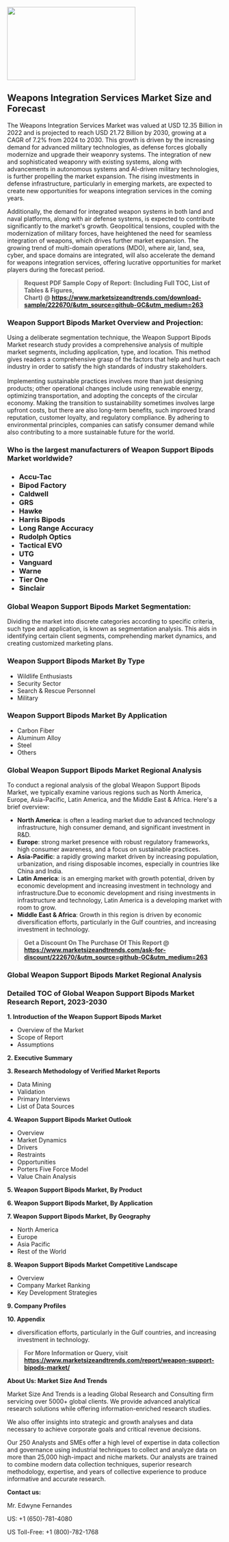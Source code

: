 <p><img class="alignnone size-medium wp-image-20088" src="https://ffe5etoiles.com/wp-content/uploads/2024/12/MST1-300x171.png" alt="" width="300" height="171" /></p><h2>Weapons Integration Services Market Size and Forecast</h2><p>The Weapons Integration Services Market was valued at USD 12.35 Billion in 2022 and is projected to reach USD 21.72 Billion by 2030, growing at a CAGR of 7.2% from 2024 to 2030. This growth is driven by the increasing demand for advanced military technologies, as defense forces globally modernize and upgrade their weaponry systems. The integration of new and sophisticated weaponry with existing systems, along with advancements in autonomous systems and AI-driven military technologies, is further propelling the market expansion. The rising investments in defense infrastructure, particularly in emerging markets, are expected to create new opportunities for weapons integration services in the coming years.</p><p>Additionally, the demand for integrated weapon systems in both land and naval platforms, along with air defense systems, is expected to contribute significantly to the market's growth. Geopolitical tensions, coupled with the modernization of military forces, have heightened the need for seamless integration of weapons, which drives further market expansion. The growing trend of multi-domain operations (MDO), where air, land, sea, cyber, and space domains are integrated, will also accelerate the demand for weapons integration services, offering lucrative opportunities for market players during the forecast period.</p></p><blockquote id="" class=""><strong>Request PDF Sample Copy of Report: (Including Full TOC, List of Tables &amp; Figures, Chart)&nbsp;@&nbsp;<strong><a href="https://www.marketsizeandtrends.com/download-sample/222670/&utm_source=github-GC&utm_medium=263" target="_blank">https://www.marketsizeandtrends.com/download-sample/222670/&utm_source=github-GC&utm_medium=263</a></strong></strong></blockquote><h3 id="" class="">Weapon Support Bipods Market&nbsp;Overview and Projection:</h3><p id="" class="">Using a deliberate segmentation technique, the Weapon Support Bipods Market research study provides a comprehensive analysis of multiple market segments, including application, type, and location. This method gives readers a comprehensive grasp of the factors that help and hurt each industry in order to satisfy the high standards of industry stakeholders. <br /> <br />Implementing sustainable practices involves more than just designing products; other operational changes include using renewable energy, optimizing transportation, and adopting the concepts of the circular economy. Making the transition to sustainability sometimes involves large upfront costs, but there are also long-term benefits, such improved brand reputation, customer loyalty, and regulatory compliance. By adhering to environmental principles, companies can satisfy consumer demand while also contributing to a more sustainable future for the world.</p><h3 id="" class="">Who is the largest manufacturers of&nbsp;Weapon Support Bipods Market worldwide?</h3><h3 class=""><p><ul><li>Accu-Tac </li><li> Bipod Factory </li><li> Caldwell </li><li> GRS </li><li> Hawke </li><li> Harris Bipods </li><li> Long Range Accuracy </li><li> Rudolph Optics </li><li> Tactical EVO </li><li> UTG </li><li> Vanguard </li><li> Warne </li><li> Tier One </li><li> Sinclair</li></ul></p></h3><h3 id="" class="">Global&nbsp;Weapon Support Bipods Market Segmentation:</h3><p id="" class="">Dividing the market into discrete categories according to specific criteria, such type and application, is known as segmentation analysis. This aids in identifying certain client segments, comprehending market dynamics, and creating customized marketing plans.</p><h3 id="" class="">Weapon Support Bipods Market&nbsp;By Type</h3><p><p><ul><li>Wildlife Enthusiasts</li><li> Security Sector</li><li> Search & Rescue Personnel</li><li> Military</p></li></ul></p></p><h3 id="" class="">Weapon Support Bipods Market&nbsp;By Application</h3><p class=""><p><ul><li>Carbon Fiber</li><li> Aluminum Alloy</li><li> Steel</li><li> Others</li></ul></p></p><h3 id="" class="">Global Weapon Support Bipods Market Regional Analysis</h3><p id="" class="">To conduct a regional analysis of the global Weapon Support Bipods Market, we typically examine various regions such as North America, Europe, Asia-Pacific, Latin America, and the Middle East &amp; Africa. Here's a brief overview:</p><ul><li><strong>North America</strong>: is often a leading market due to advanced technology infrastructure, high consumer demand, and significant investment in R&amp;D.</li><li><strong>Europe</strong>: strong market presence with robust regulatory frameworks, high consumer awareness, and a focus on sustainable practices.</li><li><strong>Asia-Pacific</strong>: a rapidly growing market driven by increasing population, urbanization, and rising disposable incomes, especially in countries like China and India.</li><li><strong>Latin America</strong>: is an emerging market with growth potential, driven by economic development and increasing investment in technology and infrastructure.Due to economic development and rising investments in infrastructure and technology, Latin America is a developing market with room to grow.</li><li><strong>Middle East &amp; Africa</strong>: Growth in this region is driven by economic diversification efforts, particularly in the Gulf countries, and increasing investment in technology.</li></ul><blockquote id="" class=""><strong>Get a Discount On The Purchase Of This Report @ <strong><a href="https://www.marketsizeandtrends.com/ask-for-discount/222670/&utm_source=github-GC&utm_medium=263" target="_blank">https://www.marketsizeandtrends.com/ask-for-discount/222670/&utm_source=github-GC&utm_medium=263</a></strong></strong></blockquote><h3 id="" class="">Global Weapon Support Bipods Market Regional Analysis</h3><h3 id="" class="">Detailed TOC of Global Weapon Support Bipods Market Research Report, 2023-2030</h3><p id="" class=""><strong>1. Introduction of the Weapon Support Bipods Market</strong></p><ul><li>Overview of the Market</li><li>Scope of Report</li><li>Assumptions</li></ul><p id="" class=""><strong>2. Executive Summary</strong></p><p id="" class=""><strong>3. Research Methodology of Verified Market Reports</strong></p><ul><li>Data Mining</li><li>Validation</li><li>Primary Interviews</li><li>List of Data Sources</li></ul><p id="" class=""><strong>4. Weapon Support Bipods Market Outlook</strong></p><ul><li>Overview</li><li>Market Dynamics</li><li>Drivers</li><li>Restraints</li><li>Opportunities</li><li>Porters Five Force Model</li><li>Value Chain Analysis</li></ul><p id="" class=""><strong>5. Weapon Support Bipods Market, By Product</strong></p><p id="" class=""><strong>6. Weapon Support Bipods Market, By Application</strong></p><p id="" class=""><strong>7. Weapon Support Bipods Market, By Geography</strong></p><ul><li>North America</li><li>Europe</li><li>Asia Pacific</li><li>Rest of the World</li></ul><p id="" class=""><strong>8. Weapon Support Bipods Market Competitive Landscape</strong></p><ul><li>Overview</li><li>Company Market Ranking</li><li>Key Development Strategies</li></ul><p id="" class=""><strong>9. Company Profiles</strong></p><p id="" class=""><strong>10. Appendix</strong></p><ul><li>diversification efforts, particularly in the Gulf countries, and increasing investment in technology.</li></ul><blockquote id="" class=""><strong>For More Information or Query, visit <strong><strong><a href="https://www.marketsizeandtrends.com/report/weapon-support-bipods-market/" target="_blank">https://www.marketsizeandtrends.com/report/weapon-support-bipods-market/</a></strong></strong></strong></blockquote><p id="" class=""><strong>About Us: Market Size And Trends</strong></p><p id="" class="">Market Size And Trends is a leading Global Research and Consulting firm servicing over 5000+ global clients. We provide advanced analytical research solutions while offering information-enriched research studies.</p><p id="" class="">We also offer insights into strategic and growth analyses and data necessary to achieve corporate goals and critical revenue decisions.</p><p id="" class="">Our 250 Analysts and SMEs offer a high level of expertise in data collection and governance using industrial techniques to collect and analyze data on more than 25,000 high-impact and niche markets. Our analysts are trained to combine modern data collection techniques, superior research methodology, expertise, and years of collective experience to produce informative and accurate research.</p><p id="" class=""><strong>Contact us:</strong></p><p id="" class="">Mr. Edwyne Fernandes</p><p id="" class="">US: +1 (650)-781-4080</p><p id="" class="">US Toll-Free: +1 (800)-782-1768</p>
